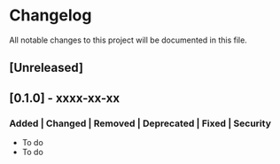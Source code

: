 # Changelog
All notable changes to this project will be documented in this file.

## [Unreleased]


## [0.1.0] - xxxx-xx-xx
### Added | Changed | Removed | Deprecated | Fixed | Security 
- To do
- To do

